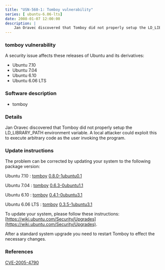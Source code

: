 ```yaml
---
title: "USN-560-1: Tomboy vulnerability"
series: [ ubuntu-6.06-lts]
date: 2008-01-07 12:00:00
description: |
    Jan Oravec discovered that Tomboy did not properly setup the LD_LIBRARY_PATH environment variable. A local attacker could exploit this to execute arbitrary code as the user invoking the program. 
--- 
```

 
 


### tomboy vulnerability

A security issue affects these releases of Ubuntu and its derivatives:

* Ubuntu 7.10
* Ubuntu 7.04
* Ubuntu 6.10
* Ubuntu 6.06 LTS

### Software description

* tomboy 

### Details

Jan Oravec discovered that Tomboy did not properly setup the LD_LIBRARY_PATH environment variable. A local attacker could exploit this to execute arbitrary code as the user invoking the program. 

### Update instructions

The problem can be corrected by updating your system to the following package version:

Ubuntu 7.10
 : [tomboy](https://launchpad.net/ubuntu/+source/tomboy) <span> [0.8.0-1ubuntu0.1](https://launchpad.net/ubuntu/+source/tomboy/0.8.0-1ubuntu0.1) </span> 

Ubuntu 7.04
 : [tomboy](https://launchpad.net/ubuntu/+source/tomboy) <span> [0.6.3-0ubuntu1.1](https://launchpad.net/ubuntu/+source/tomboy/0.6.3-0ubuntu1.1) </span> 

Ubuntu 6.10
 : [tomboy](https://launchpad.net/ubuntu/+source/tomboy) <span> [0.4.1-0ubuntu3.1](https://launchpad.net/ubuntu/+source/tomboy/0.4.1-0ubuntu3.1) </span> 

Ubuntu 6.06 LTS
 : [tomboy](https://launchpad.net/ubuntu/+source/tomboy) <span> [0.3.5-1ubuntu3.1](https://launchpad.net/ubuntu/+source/tomboy/0.3.5-1ubuntu3.1) </span> 

To update your system, please follow these instructions: [https://wiki.ubuntu.com/Security/Upgrades](https://wiki.ubuntu.com/Security/Upgrades).

After a standard system upgrade you need to restart Tomboy to effect the necessary changes. 

### References

 
 [CVE-2005-4790](http://people.ubuntu.com/~ubuntu-security/cve/CVE-2005-4790)
 

